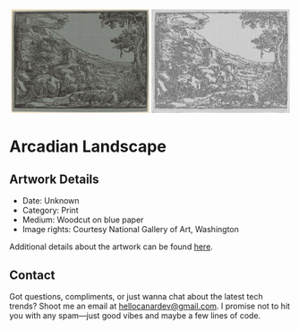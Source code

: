 <html>

<div align="center">
    <img width="49%" src="artwork.jpg" alt="artwork"/>
    <img width="49%" src="ascii_artwork.jpg" alt="artwork ASCII"/>
</div>

# Arcadian Landscape

## Artwork Details

- Date: Unknown
- Category: Print
- Medium: Woodcut on blue paper
- Image rights: Courtesy National Gallery of Art, Washington

Additional details about the artwork can be found [here](https://www.artsy.net/artwork/hendrik-goltzius-arcadian-landscape).

## Contact

Got questions, compliments, or just wanna chat about the latest tech trends? Shoot me an email
at [hellocanardev@gmail.com](mailto:hellocanardev@gmail.com). I promise not to hit you with any spam—just good vibes and
maybe a few lines of code.

</html>
